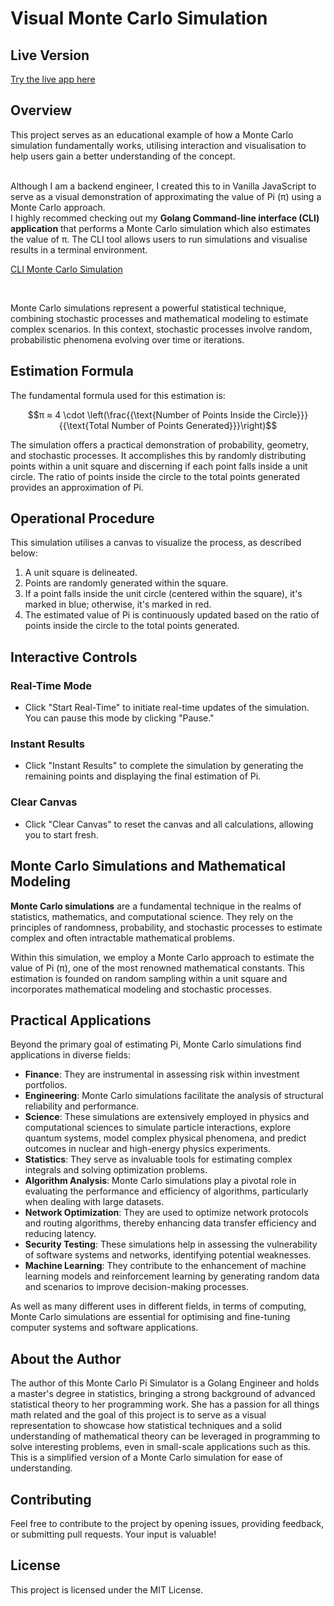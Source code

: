 # Visual Monte Carlo Simulation
## Live Version

[Try the live app here](https://monte-carlo-simulator-demo.netlify.app/)
## Overview

This project serves as an educational example of how a Monte Carlo simulation fundamentally works, utilising interaction and visualisation to help users gain a better understanding of the concept.

<br/>
Although I am a backend engineer, I created this to in Vanilla JavaScript to serve as a visual demonstration of approximating the value of Pi (π) using a Monte Carlo approach.
<br/

I highly recommed checking out my **Golang Command-line interface (CLI) application** that performs a Monte Carlo simulation which also estimates the value of π. The CLI tool allows users to run simulations and visualise results in a terminal environment. 
<br/>

[CLI Monte Carlo Simulation](https://github.com/amy324/Golang-Monte-Carlo-Simulator.git)

<br/>

Monte Carlo simulations represent a powerful statistical technique, combining stochastic processes and mathematical modeling to estimate complex scenarios. In this context, stochastic processes involve random, probabilistic phenomena evolving over time or iterations. 

## Estimation Formula

The fundamental formula used for this estimation is:

$$π ≈ 4 \cdot \left(\frac{{\text{Number of Points Inside the Circle}}}{{\text{Total Number of Points Generated}}}\right)$$

The simulation offers a practical demonstration of probability, geometry, and stochastic processes. It accomplishes this by randomly distributing points within a unit square and discerning if each point falls inside a unit circle. The ratio of points inside the circle to the total points generated provides an approximation of Pi.

## Operational Procedure

This simulation utilises a canvas to visualize the process, as described below:

1. A unit square is delineated.
2. Points are randomly generated within the square.
3. If a point falls inside the unit circle (centered within the square), it's marked in blue; otherwise, it's marked in red.
4. The estimated value of Pi is continuously updated based on the ratio of points inside the circle to the total points generated.

## Interactive Controls

### Real-Time Mode

- Click "Start Real-Time" to initiate real-time updates of the simulation. You can pause this mode by clicking "Pause."

### Instant Results

- Click "Instant Results" to complete the simulation by generating the remaining points and displaying the final estimation of Pi.

### Clear Canvas

- Click "Clear Canvas" to reset the canvas and all calculations, allowing you to start fresh.

## Monte Carlo Simulations and Mathematical Modeling

**Monte Carlo simulations** are a fundamental technique in the realms of statistics, mathematics, and computational science. They rely on the principles of randomness, probability, and stochastic processes to estimate complex and often intractable mathematical problems.

Within this simulation, we employ a Monte Carlo approach to estimate the value of Pi (π), one of the most renowned mathematical constants. This estimation is founded on random sampling within a unit square and incorporates mathematical modeling and stochastic processes.

## Practical Applications

Beyond the primary goal of estimating Pi, Monte Carlo simulations find applications in diverse fields:

- **Finance**: They are instrumental in assessing risk within investment portfolios.
- **Engineering**: Monte Carlo simulations facilitate the analysis of structural reliability and performance.
- **Science**: These simulations are extensively employed in physics and computational sciences to simulate particle interactions, explore quantum systems, model complex physical phenomena, and predict outcomes in nuclear and high-energy physics experiments.
- **Statistics**: They serve as invaluable tools for estimating complex integrals and solving optimization problems.
- **Algorithm Analysis**: Monte Carlo simulations play a pivotal role in evaluating the performance and efficiency of algorithms, particularly when dealing with large datasets.
- **Network Optimization**: They are used to optimize network protocols and routing algorithms, thereby enhancing data transfer efficiency and reducing latency.
- **Security Testing**: These simulations help in assessing the vulnerability of software systems and networks, identifying potential weaknesses.
- **Machine Learning**: They contribute to the enhancement of machine learning models and reinforcement learning by generating random data and scenarios to improve decision-making processes.

As well as many different uses in different fields, in terms of computing, Monte Carlo simulations are essential for optimising and fine-tuning computer systems and software applications.

## About the Author

The author of this Monte Carlo Pi Simulator is a Golang Engineer and holds a master's degree in statistics, bringing a strong background of advanced statistical theory to her programming work. She has a passion for all things math related and the goal of this project is to serve as a visual representation to showcase how statistical techniques and a solid understanding of mathematical theory can be leveraged in programming to solve interesting problems, even in small-scale applications such as this. This is a simplified version of a Monte Carlo simulation for ease of understanding.

## Contributing

Feel free to contribute to the project by opening issues, providing feedback, or submitting pull requests. Your input is valuable!

## License

This project is licensed under the MIT License.
